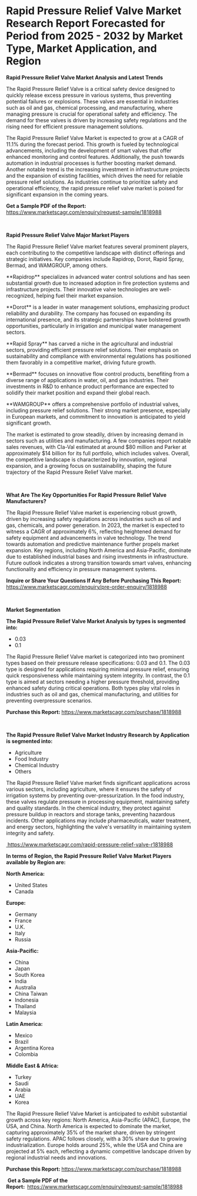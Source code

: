 <p><h1>Rapid Pressure Relief Valve Market Research Report Forecasted for Period from 2025 -  2032 by Market Type, Market Application, and Region</h1></p><p><strong>Rapid Pressure Relief Valve Market Analysis and Latest Trends</strong></p>
<p><p>The Rapid Pressure Relief Valve is a critical safety device designed to quickly release excess pressure in various systems, thus preventing potential failures or explosions. These valves are essential in industries such as oil and gas, chemical processing, and manufacturing, where managing pressure is crucial for operational safety and efficiency. The demand for these valves is driven by increasing safety regulations and the rising need for efficient pressure management solutions.</p><p>The Rapid Pressure Relief Valve Market is expected to grow at a CAGR of 11.1% during the forecast period. This growth is fueled by technological advancements, including the development of smart valves that offer enhanced monitoring and control features. Additionally, the push towards automation in industrial processes is further boosting market demand. Another notable trend is the increasing investment in infrastructure projects and the expansion of existing facilities, which drives the need for reliable pressure relief solutions. As industries continue to prioritize safety and operational efficiency, the rapid pressure relief valve market is poised for significant expansion in the coming years.</p></p>
<p><strong>Get a Sample PDF of the Report:&nbsp;</strong> <a href="https://www.marketscagr.com/enquiry/request-sample/1818988?utm_campaign=3606&utm_medium=2&utm_source=Github&utm_content=ia&utm_term=16042025&utm_id=rapid-pressure-relief-valve">https://www.marketscagr.com/enquiry/request-sample/1818988</a></p>
<p>&nbsp;</p>
<p><strong>Rapid Pressure Relief Valve Major Market Players</strong></p>
<p><p>The Rapid Pressure Relief Valve market features several prominent players, each contributing to the competitive landscape with distinct offerings and strategic initiatives. Key companies include Rapidrop, Dorot, Rapid Spray, Bermad, and WAMGROUP, among others. </p><p>**Rapidrop** specializes in advanced water control solutions and has seen substantial growth due to increased adoption in fire protection systems and infrastructure projects. Their innovative valve technologies are well-recognized, helping fuel their market expansion.</p><p>**Dorot** is a leader in water management solutions, emphasizing product reliability and durability. The company has focused on expanding its international presence, and its strategic partnerships have bolstered growth opportunities, particularly in irrigation and municipal water management sectors.</p><p>**Rapid Spray** has carved a niche in the agricultural and industrial sectors, providing efficient pressure relief solutions. Their emphasis on sustainability and compliance with environmental regulations has positioned them favorably in a competitive market, driving future growth.</p><p>**Bermad** focuses on innovative flow control products, benefiting from a diverse range of applications in water, oil, and gas industries. Their investments in R&D to enhance product performance are expected to solidify their market position and expand their global reach.</p><p>**WAMGROUP** offers a comprehensive portfolio of industrial valves, including pressure relief solutions. Their strong market presence, especially in European markets, and commitment to innovation is anticipated to yield significant growth.</p><p>The market is estimated to grow steadily, driven by increasing demand in sectors such as utilities and manufacturing. A few companies report notable sales revenues, with Cla-Val estimated at around $80 million and Parker at approximately $14 billion for its full portfolio, which includes valves. Overall, the competitive landscape is characterized by innovation, regional expansion, and a growing focus on sustainability, shaping the future trajectory of the Rapid Pressure Relief Valve market.</p></p>
<p>&nbsp;</p>
<p><strong>What Are The Key Opportunities For Rapid Pressure Relief Valve Manufacturers?</strong></p>
<p><p>The Rapid Pressure Relief Valve market is experiencing robust growth, driven by increasing safety regulations across industries such as oil and gas, chemicals, and power generation. In 2023, the market is expected to witness a CAGR of approximately 6%, reflecting heightened demand for safety equipment and advancements in valve technology. The trend towards automation and predictive maintenance further propels market expansion. Key regions, including North America and Asia-Pacific, dominate due to established industrial bases and rising investments in infrastructure. Future outlook indicates a strong transition towards smart valves, enhancing functionality and efficiency in pressure management systems.</p></p>
<p><strong>Inquire or Share Your Questions If Any Before Purchasing This Report:</strong> <a href="https://www.marketscagr.com/enquiry/pre-order-enquiry/1818988?utm_campaign=3606&utm_medium=2&utm_source=Github&utm_content=ia&utm_term=16042025&utm_id=rapid-pressure-relief-valve">https://www.marketscagr.com/enquiry/pre-order-enquiry/1818988</a></p>
<p>&nbsp;</p>
<p><strong>Market Segmentation</strong></p>
<p><strong>The Rapid Pressure Relief Valve Market Analysis by types is segmented into:</strong></p>
<p><ul><li>0.03</li><li>0.1</li></ul></p>
<p><p>The Rapid Pressure Relief Valve market is categorized into two prominent types based on their pressure release specifications: 0.03 and 0.1. The 0.03 type is designed for applications requiring minimal pressure relief, ensuring quick responsiveness while maintaining system integrity. In contrast, the 0.1 type is aimed at sectors needing a higher pressure threshold, providing enhanced safety during critical operations. Both types play vital roles in industries such as oil and gas, chemical manufacturing, and utilities for preventing overpressure scenarios.</p></p>
<p><strong>Purchase this Report:&nbsp;</strong><a href="https://www.marketscagr.com/purchase/1818988?utm_campaign=3606&utm_medium=2&utm_source=Github&utm_content=ia&utm_term=16042025&utm_id=rapid-pressure-relief-valve">https://www.marketscagr.com/purchase/1818988</a></p>
<p>&nbsp;</p>
<p><strong>The Rapid Pressure Relief Valve Market Industry Research by Application is segmented into:</strong></p>
<p><ul><li>Agriculture</li><li>Food Industry</li><li>Chemical Industry</li><li>Others</li></ul></p>
<p><p>The Rapid Pressure Relief Valve market finds significant applications across various sectors, including agriculture, where it ensures the safety of irrigation systems by preventing over-pressurization. In the food industry, these valves regulate pressure in processing equipment, maintaining safety and quality standards. In the chemical industry, they protect against pressure buildup in reactors and storage tanks, preventing hazardous incidents. Other applications may include pharmaceuticals, water treatment, and energy sectors, highlighting the valve's versatility in maintaining system integrity and safety.</p></p>
<p><a href="https://www.marketscagr.com/rapid-pressure-relief-valve-r1818988?utm_campaign=3606&utm_medium=2&utm_source=Github&utm_content=ia&utm_term=16042025&utm_id=rapid-pressure-relief-valve">&nbsp;https://www.marketscagr.com/rapid-pressure-relief-valve-r1818988</a></p>
<p><strong>In terms of Region, the Rapid Pressure Relief Valve Market Players available by Region are:</strong></p>
<p>
    <p> <strong> North America: </strong>
        <ul>
            <li>United States</li>
            <li>Canada</li>
        </ul>
        </p> 
    <p> <strong> Europe: </strong>
        <ul>
            <li>Germany</li>
            <li>France</li>
            <li>U.K.</li>
            <li>Italy</li>
            <li>Russia</li>
        </ul>
        </p> 
    <p> <strong> Asia-Pacific: </strong>
        <ul>
            <li>China</li>
            <li>Japan</li>
            <li>South Korea</li>
            <li>India</li>
            <li>Australia</li>
            <li>China Taiwan</li>
            <li>Indonesia</li>
            <li>Thailand</li>
            <li>Malaysia</li>
        </ul>
        </p> 
    <p> <strong> Latin America: </strong>
        <ul>
            <li>Mexico</li>
            <li>Brazil</li>
            <li>Argentina Korea</li>
            <li>Colombia</li>
        </ul>
        </p> 
    <p> <strong> Middle East & Africa: </strong>
        <ul>
            <li>Turkey</li>
            <li>Saudi</li>
            <li>Arabia</li>
            <li>UAE</li>
            <li>Korea</li>
        </ul>
    </p>
    </p>
<p><p>The Rapid Pressure Relief Valve Market is anticipated to exhibit substantial growth across key regions: North America, Asia-Pacific (APAC), Europe, the USA, and China. North America is expected to dominate the market, capturing approximately 35% of the market share, driven by stringent safety regulations. APAC follows closely, with a 30% share due to growing industrialization. Europe holds around 25%, while the USA and China are projected at 5% each, reflecting a dynamic competitive landscape driven by regional industrial needs and innovations.</p></p>
<p><strong>Purchase this Report: </strong><a href="https://www.marketscagr.com/purchase/1818988?utm_campaign=3606&utm_medium=2&utm_source=Github&utm_content=ia&utm_term=16042025&utm_id=rapid-pressure-relief-valve">https://www.marketscagr.com/purchase/1818988</a></p>
<p>&nbsp;<strong>Get a Sample PDF of the Report:&nbsp;&nbsp;</strong><a href="https://www.marketscagr.com/enquiry/request-sample/1818988?utm_campaign=3606&utm_medium=2&utm_source=Github&utm_content=ia&utm_term=16042025&utm_id=rapid-pressure-relief-valve">https://www.marketscagr.com/enquiry/request-sample/1818988</a></p>
<p><strong></strong></p>
<p><p></p><p></p><p></p></p>